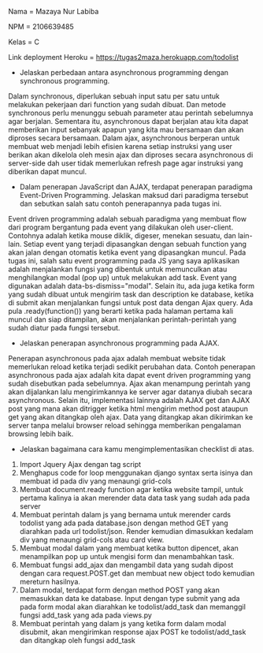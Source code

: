 Nama = Mazaya Nur Labiba

NPM = 2106639485

Kelas = C

Link deployment Heroku = https://tugas2maza.herokuapp.com/todolist

- Jelaskan perbedaan antara asynchronous programming dengan synchronous programming.

Dalam synchronous, diperlukan sebuah input satu per satu untuk melakukan pekerjaan dari function yang sudah dibuat. Dan metode synchronous perlu menunggu sebuah parameter atau perintah sebelumnya agar berjalan. Sementara itu, asynchronous dapat berjalan atau kita dapat memberikan input sebanyak apapun yang kita mau bersamaan dan akan diproses secara bersamaan. Dalam ajax, asynchronous berperan untuk membuat web menjadi lebih efisien karena setiap instruksi yang user berikan akan dikelola oleh mesin ajax dan diproses secara asynchronous di server-side dah user tidak memerlukan refresh page agar instruksi yang diberikan dapat muncul.

- Dalam penerapan JavaScript dan AJAX, terdapat penerapan paradigma Event-Driven Programming. Jelaskan maksud dari paradigma tersebut dan sebutkan salah satu contoh penerapannya pada tugas ini.

Event driven programming adalah sebuah paradigma yang membuat flow dari program bergantung pada event yang dilakukan oleh user-client. Contohnya adalah ketika mouse diklik, digeser, menekan sesuatu, dan lain-lain. Setiap event yang terjadi dipasangkan dengan sebuah function yang akan jalan dengan otomatis ketika event yang dipasangkan muncul. Pada tugas ini, salah satu event programming pada JS yang saya aplikasikan adalah menjalankan fungsi yang dibentuk untuk memunculkan atau menghilangkan modal (pop up) untuk melakukan add task. Event yang digunakan adalah data-bs-dismiss="modal". Selain itu, ada juga ketika form yang sudah dibuat untuk mengirim task dan description ke database, ketika di submit akan menjalankan fungsi untuk post data dengan Ajax query. Ada pula .ready(function()) yang berarti ketika pada halaman pertama kali muncul dan siap ditampilan, akan menjalankan perintah-perintah yang sudah diatur pada fungsi tersebut.

- Jelaskan penerapan asynchronous programming pada AJAX.

Penerapan asynchronous pada ajax adalah membuat website tidak memerlukan reload ketika terjadi sedikit perubahan data. Contoh penerapan asynchronous pada ajax adalah kita dapat event driven programming yang sudah disebutkan pada sebelumnya. Ajax akan menampung perintah yang akan dijalankan lalu mengirimkannya ke server agar datanya diubah secara asynchronous. Selain itu, implementasi lainnya adalah AJAX get dan AJAX post yang mana akan ditrigger ketika html mengirim method post ataupun get yang akan ditangkap oleh ajax. Data yang ditangkap akan dikirimkan ke server tanpa melalui browser reload sehingga memberikan pengalaman browsing lebih baik.

- Jelaskan bagaimana cara kamu mengimplementasikan checklist di atas.
1. Import Jquery Ajax dengan tag script
2. Menghapus code for loop menggunakan django syntax serta isinya dan membuat id pada div yang menaungi grid-cols
3. Membuat document.ready function agar ketika website tampil, untuk pertama kalinya ia akan merender data data task yang sudah ada pada server
4. Membuat perintah dalam js yang bernama untuk merender cards todolist yang ada pada database.json dengan method GET yang diarahkan pada url todolist/json. Render kemudian dimasukkan kedalam div yang menaungi grid-cols atau card view.
5. Membuat modal dalam yang membuat ketika button dipencet, akan menampilkan pop up untuk mengisi form dan menambahkan task.
6. Membuat fungsi add_ajax dan mengambil data yang sudah dipost dengan cara request.POST.get dan membuat new object todo kemudian mereturn hasilnya.
7. Dalam modal, terdapat form dengan method POST yang akan memasukkan data ke database. Input dengan type submit yang ada pada form modal akan diarahkan ke todolist/add_task dan memanggil fungsi add_task yang ada pada views.py
8. Membuat perintah yang dalam js yang ketika form dalam modal disubmit, akan mengirimkan response ajax POST ke todolist/add_task dan ditangkap oleh fungsi add_task